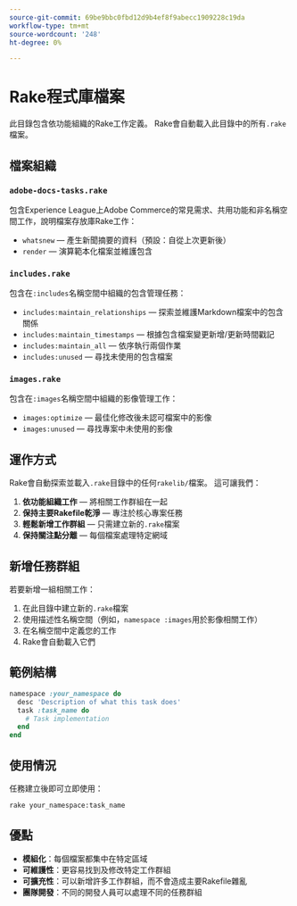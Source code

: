 ```yaml
---
source-git-commit: 69be9bbc0fbd12d9b4ef8f9abecc1909228c19da
workflow-type: tm+mt
source-wordcount: '248'
ht-degree: 0%

---
```

# Rake程式庫檔案

此目錄包含依功能組織的Rake工作定義。 Rake會自動載入此目錄中的所有`.rake`檔案。

## 檔案組織

### `adobe-docs-tasks.rake`

包含Experience League上Adobe Commerce的常見需求、共用功能和非名稱空間工作，說明檔案存放庫Rake工作：

- `whatsnew` — 產生新聞摘要的資料（預設：自從上次更新後）
- `render` — 演算範本化檔案並維護包含

### `includes.rake`

包含在`:includes`名稱空間中組織的包含管理任務：

- `includes:maintain_relationships` — 探索並維護Markdown檔案中的包含關係
- `includes:maintain_timestamps` — 根據包含檔案變更新增/更新時間戳記
- `includes:maintain_all` — 依序執行兩個作業
- `includes:unused` — 尋找未使用的包含檔案

### `images.rake`

包含在`:images`名稱空間中組織的影像管理工作：

- `images:optimize` — 最佳化修改後未認可檔案中的影像
- `images:unused` — 尋找專案中未使用的影像

## 運作方式

Rake會自動探索並載入`.rake`目錄中的任何`rakelib/`檔案。 這可讓我們：

1. **依功能組織工作** — 將相關工作群組在一起
2. **保持主要Rakefile乾淨** — 專注於核心專案任務
3. **輕鬆新增工作群組** — 只需建立新的`.rake`檔案
4. **保持關注點分離** — 每個檔案處理特定網域

## 新增任務群組

若要新增一組相關工作：

1. 在此目錄中建立新的`.rake`檔案
2. 使用描述性名稱空間（例如，`namespace :images`用於影像相關工作）
3. 在名稱空間中定義您的工作
4. Rake會自動載入它們

## 範例結構

```ruby
namespace :your_namespace do
  desc 'Description of what this task does'
  task :task_name do
    # Task implementation
  end
end
```

## 使用情況

任務建立後即可立即使用：

```bash
rake your_namespace:task_name
```

## 優點

- **模組化**：每個檔案都集中在特定區域
- **可維護性**：更容易找到及修改特定工作群組
- **可擴充性**：可以新增許多工作群組，而不會造成主要Rakefile雜亂
- **團隊開發**：不同的開發人員可以處理不同的任務群組
